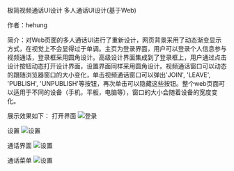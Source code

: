 极简视频通话UI设计
多人通话UI设计(基于Web)

作者：hehung

简介：对Web页面的多人通话UI进行了重新设计，网页背景采用了动态渐变显示方式，在视觉上不会显得过于单调。主页为登录界面，用户可以登录个人信息参与视频通话，登录框采用圆角设计。高级设计界面集成到了登录框上，用户通过点击设计按钮动态打开设计界面，设置界面同样采用圆角设计。视频通话窗口可以动态的跟随浏览器窗口的大小变化，单击视频通话窗口可以弹出'JOIN', 'LEAVE', 'PUBLISH', 'UNPUBLISH'等按钮，再次单击可以隐藏这些按钮。整个web页面可以适用于不同的设备（手机，平板，电脑等），窗口的大小会随着设备的宽度变化。


展示效果如下：
打开界面
![登录]('./pictures/login.jpg')


设置
![设置]('./pictures/setting.jpg')

通话界面
![设置]('./pictures/vedio.jpg')

通话菜单
![设置]('vedio-menu.jpg')